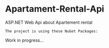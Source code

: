 # Apartament-Rental-Api
ASP.NET Web Api about Apartement rental

```
The project is using these NuGet Packages:

```

Work in progress...
